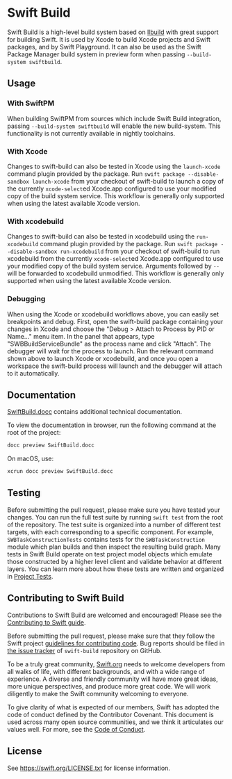 Swift Build
=======

Swift Build is a high-level build system based on [llbuild](https://github.com/swiftlang/swift-llbuild) with great support for building Swift. It is used by Xcode to build Xcode projects and Swift packages, and by Swift Playground. It can also be used as the Swift Package Manager build system in preview form when passing `--build-system swiftbuild`.

Usage
-----

### With SwiftPM

When building SwiftPM from sources which include Swift Build integration, passing `--build-system swiftbuild` will enable the new build-system. This functionality is not currently available in nightly toolchains.

### With Xcode

Changes to swift-build can also be tested in Xcode using the `launch-xcode` command plugin provided by the package. Run `swift package --disable-sandbox launch-xcode` from your checkout of swift-build to launch a copy of the currently `xcode-select`ed Xcode.app configured to use your modified copy of the build system service. This workflow is generally only supported when using the latest available Xcode version.

### With xcodebuild

Changes to swift-build can also be tested in xcodebuild using the `run-xcodebuild` command plugin provided by the package. Run `swift package --disable-sandbox run-xcodebuild` from your checkout of swift-build to run xcodebuild from the currently `xcode-select`ed Xcode.app configured to use your modified copy of the build system service. Arguments followed by `--` will be forwarded to xcodebuild unmodified. This workflow is generally only supported when using the latest available Xcode version.

### Debugging

When using the Xcode or xcodebuild workflows above, you can easily set breakpoints and debug. First, open the swift-build package containing your changes in Xcode and choose the "Debug > Attach to Process by PID or Name…" menu item. In the panel that appears, type "SWBBuildServiceBundle" as the process name and click "Attach". The debugger will wait for the process to launch. Run the relevant command shown above to launch Xcode or xcodebuild, and once you open a workspace the swift-build process will launch and the debugger will attach to it automatically.

Documentation
-------------

[SwiftBuild.docc](SwiftBuild.docc) contains additional technical documentation.

To view the documentation in browser, run the following command at the root of the project:
```bash
docc preview SwiftBuild.docc
```

On macOS, use:
```bash
xcrun docc preview SwiftBuild.docc
```

Testing
-------------
Before submitting the pull request, please make sure you have tested your changes. You can run the full test suite by running `swift test` from the root of the repository. The test suite is organized into a number of different test targets, with each corresponding to a specific component. For example, `SWBTaskConstructionTests` contains tests for the `SWBTaskConstruction` module which plan builds and then inspect the resulting build graph. Many tests in Swift Build operate on test project model objects which emulate those constructed by a higher level client and validate behavior at different layers. You can learn more about how these tests are written and organized in [Project Tests](SwiftBuild.docc/Development/test-development-project-tests.md).


Contributing to Swift Build
------------

Contributions to Swift Build are welcomed and encouraged! Please see the
[Contributing to Swift guide](https://swift.org/contributing/).

Before submitting the pull request, please make sure that they follow the Swift project [guidelines for contributing
 code](https://swift.org/contributing/#contributing-code). Bug reports should be
 filed in [the issue tracker](https://github.com/swiftlang/swift-build/issues) of
 `swift-build` repository on GitHub.

To be a truly great community, [Swift.org](https://swift.org/) needs to welcome
developers from all walks of life, with different backgrounds, and with a wide
range of experience. A diverse and friendly community will have more great
ideas, more unique perspectives, and produce more great code. We will work
diligently to make the Swift community welcoming to everyone.

To give clarity of what is expected of our members, Swift has adopted the
code of conduct defined by the Contributor Covenant. This document is used
across many open source communities, and we think it articulates our values
well. For more, see the [Code of Conduct](https://swift.org/code-of-conduct/).

License
-------
See https://swift.org/LICENSE.txt for license information.
